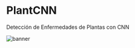 # PlantCNN
Detección de Enfermedades de Plantas con CNN

![banner](https://user-images.githubusercontent.com/23727056/87433896-78ae9700-c607-11ea-9ca6-9cdbe3f67998.jpg)